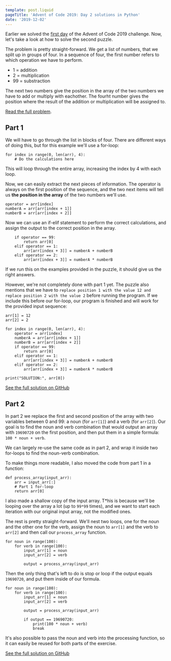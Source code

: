 ```yaml
---
template: post.liquid
pageTitle: 'Advent of Code 2019: Day 2 solutions in Python'
date: '2019-12-02'
---
```


Earlier we solved the [first day](/writing/posts/adventofcode19-day1) of the Advent of Code 2019 challenge. Now, let's take a look at how to solve the second puzzle. 

The problem is pretty straight-forward. We get a list of numbers, that we split up in groups of four. In a sequence of four, the first number refers to which operation we have to perform.

- 1 = addition
- 2 = multiplication
- 99 = substraction

The next two numbers give the position in the array of the two numbers we have to add or multiply with eachother. The fourht number gives the position where the result of the addition or multiplication will be assigned to.

[Read the full problem](https://adventofcode.com/2019/day/2).

## Part 1

We will have to go through the list in blocks of four. There are different ways of doing this, but for this example we'll use a for-loop:

```
for index in range(0, len(arr), 4):
    # Do the calculations here
```

This will loop through the entire array, increasing the index by 4 with each loop.

Now, we can easily extract the next pieces of information. The operator is always on the first position of the sequence, and the two next items will tell us **the position in the array** of the two numbers we'll use.

```
operator = arr[index]
numberA = arr[arr[index + 1]]
numberB = arr[arr[index + 2]]
```

Now we can use an if-elif statement to perform the correct calculations, and assign the output to the correct position in the array. 

```
    if operator == 99:
        return arr[0]
    elif operator == 1:
        arr[arr[index + 3]] = numberA + numberB
    elif operator == 2:
        arr[arr[index + 3]] = numberA * numberB
```

If we run this on the examples provided in the puzzle, it should give us the right answers.

However, we're not completely done with part 1 yet. The puzzle also mentions that we have to `replace position 1 with the value 12 and replace position 2 with the value 2` before running the program. If we include this before our for-loop, our program is finished and will work for the provided input sequence:

```
arr[1] = 12
arr[2] = 2

for index in range(0, len(arr), 4):
    operator = arr[index]
    numberA = arr[arr[index + 1]]
    numberB = arr[arr[index + 2]]
    if operator == 99:
        return arr[0]
    elif operator == 1:
        arr[arr[index + 3]] = numberA + numberB
    elif operator == 2:
        arr[arr[index + 3]] = numberA * numberB

print("SOLUTION:", arr[0])
```

[See the full solution on GitHub](https://github.com/sarahfossheim/adventofcode19/blob/master/python/day-02/part1.py)

## Part 2

In part 2 we replace the first and second position of the array with two variables between 0 and 99: a noun (for `arr[1]`) and a verb (for `arr[2]`). Our goal is to find the noun and verb combination that would output an array with `19690720` on the first position, and then put them in a simple formula: `100 * noun + verb`.

We can largely re-use the same code as in part 2, and wrap it inside two for-loops to find the noun-verb combination.

To make things more readable, I also moved the code from part 1 in a function:

```
def process_array(input_arr):
    arr = input_arr[:]
    # Part 1 for-loop
    return arr[0]
```

I also made a shallow copy of the input array. T*his is because we'll be looping over the array a lot (up to `99*99` times), and we want to start each iteration with our original input array, not the modified ones.

The rest is pretty straight-forward. We'll nest two loops, one for the noun and the other one for the verb, assign the noun to `arr[1]` and the verb to `arr[2]` and then call our `process_array` function.

```
for noun in range(100):
    for verb in range(100):
        input_arr[1] = noun
        input_arr[2] = verb

        output = process_array(input_arr)
```

Then the only thing that's left to do is stop or loop if the output equals `19690720`, and put them inside of our formula.

```
for noun in range(100):
    for verb in range(100):
        input_arr[1] = noun
        input_arr[2] = verb

        output = process_array(input_arr)

        if output == 19690720:
            print(100 * noun + verb)
            break
```

It's also possible to pass the noun and verb into the processing function, so it can easily be reused for both parts of the exercise.

[See the full solution on GitHub](https://github.com/sarahfossheim/adventofcode19/blob/master/python/day-02/part2.py)

